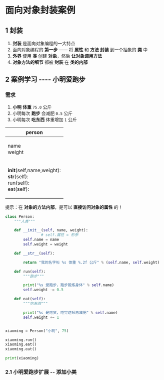 # 面向对象封装案例

## 1 封装

1. **封装** 是面向对象编程的一大特点
2. 面向对象编程的 **第一步** —— 将 **属性** 和 **方法** **封装** 到一个抽象的 **类** 中
3. **外界** 使用 **类** 创建 **对象**，然后 **让对象调用方法**
4. **对象方法的细节** 都被 **封装** 在 **类的内部**

## 2 案例学习 ---- 小明爱跑步

### 需求

1. **小明** **体重** `75.0` 公斤
2. 小明每次 **跑步** 会减肥 `0.5` 公斤
3. 小明每次 **吃东西** 体重增加 `1` 公斤

| person                                                                           |
| -------------------------------------------------------------------------------- |
| <p>name<br>weight</p>                                                            |
| <p>__init__(self,name,weight):<br>__str__(self):<br>run(self):<br>eat(self):</p> |

提示：在 **对象的方法内部**，是可以 **直接访问对象的属性** 的！

```python
class Person:
    """人类"""

    def __init__(self, name, weight):
				# self.属性 = 形参
        self.name = name
        self.weight = weight

    def __str__(self):

        return "我的名字叫 %s 体重 %.2f 公斤" % (self.name, self.weight)

    def run(self):
        """跑步"""

        print("%s 爱跑步，跑步锻炼身体" % self.name)
        self.weight -= 0.5

    def eat(self):
        """吃东西"""

        print("%s 是吃货，吃完这顿再减肥" % self.name)
        self.weight += 1


xiaoming = Person("小明", 75)

xiaoming.run()
xiaoming.eat()
xiaoming.eat()

print(xiaoming)
```

### 2.1 小明爱跑步扩展 -- 添加小美

